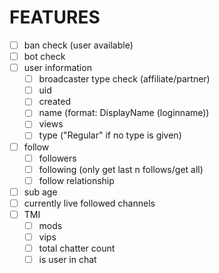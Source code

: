 # FEATURES
- [ ] ban check (user available)
- [ ] bot check
-  [ ] user information
  - [ ] broadcaster type check (affiliate/partner)
  - [ ] uid
  - [ ] created
  - [ ] name (format: DisplayName (loginname))
  - [ ] views
  - [ ] type ("Regular" if no type is given)
- [ ] follow
  - [ ] followers
  - [ ] following (only get last n follows/get all)
  - [ ] follow relationship
- [ ] sub age
- [ ] currently live followed channels
- [ ] TMI
  - [ ] mods
  - [ ] vips
  - [ ] total chatter count
  - [ ] is user in chat